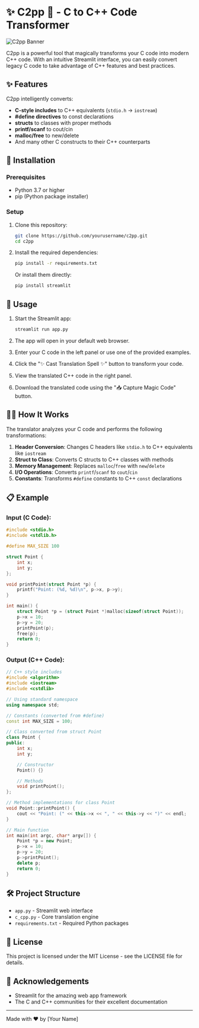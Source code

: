 # ✨ C2pp 🔮 - C to C++ Code Transformer

![C2pp Banner](https://img.shields.io/badge/C2pp-Transform%20C%20to%20C%2B%2B-00ff9d?style=for-the-badge&logo=c%2B%2B)

C2pp is a powerful tool that magically transforms your C code into modern C++ code. With an intuitive Streamlit interface, you can easily convert legacy C code to take advantage of C++ features and best practices.

## ✨ Features

C2pp intelligently converts:

- **C-style includes** to C++ equivalents (`stdio.h` → `iostream`)
- **#define directives** to const declarations
- **structs** to classes with proper methods
- **printf/scanf** to cout/cin
- **malloc/free** to new/delete
- And many other C constructs to their C++ counterparts

## 🚀 Installation

### Prerequisites

- Python 3.7 or higher
- pip (Python package installer)

### Setup

1. Clone this repository:
   ```bash
   git clone https://github.com/yourusername/c2pp.git
   cd c2pp
   ```

2. Install the required dependencies:
   ```bash
   pip install -r requirements.txt
   ```

   Or install them directly:
   ```bash
   pip install streamlit
   ```

## 🔮 Usage

1. Start the Streamlit app:
   ```bash
   streamlit run app.py
   ```

2. The app will open in your default web browser.

3. Enter your C code in the left panel or use one of the provided examples.

4. Click the "✨ Cast Translation Spell ✨" button to transform your code.

5. View the translated C++ code in the right panel.

6. Download the translated code using the "📥 Capture Magic Code" button.

## 🧙‍♂️ How It Works

The translator analyzes your C code and performs the following transformations:

1. **Header Conversion**: Changes C headers like `stdio.h` to C++ equivalents like `iostream`
2. **Struct to Class**: Converts C structs to C++ classes with methods
3. **Memory Management**: Replaces `malloc`/`free` with `new`/`delete`
4. **I/O Operations**: Converts `printf`/`scanf` to `cout`/`cin`
5. **Constants**: Transforms `#define` constants to C++ `const` declarations

## 📋 Example

### Input (C Code):
```c
#include <stdio.h>
#include <stdlib.h>

#define MAX_SIZE 100

struct Point {
    int x;
    int y;
};

void printPoint(struct Point *p) {
    printf("Point: (%d, %d)\n", p->x, p->y);
}

int main() {
    struct Point *p = (struct Point *)malloc(sizeof(struct Point));
    p->x = 10;
    p->y = 20;
    printPoint(p);
    free(p);
    return 0;
}
```

### Output (C++ Code):
```cpp
// C++ style includes
#include <algorithm>
#include <iostream>
#include <cstdlib>

// Using standard namespace
using namespace std;

// Constants (converted from #define)
const int MAX_SIZE = 100;

// Class converted from struct Point
class Point {
public:
    int x;
    int y;

    // Constructor
    Point() {}

    // Methods
    void printPoint();
};

// Method implementations for class Point
void Point::printPoint() {
    cout << "Point: (" << this->x << ", " << this->y << ")" << endl;
}

// Main function
int main(int argc, char* argv[]) {
    Point *p = new Point;
    p->x = 10;
    p->y = 20;
    p->printPoint();
    delete p;
    return 0;
}
```

## 🛠️ Project Structure

- `app.py` - Streamlit web interface
- `c_cpp.py` - Core translation engine
- `requirements.txt` - Required Python packages

## 📝 License

This project is licensed under the MIT License - see the LICENSE file for details.

## 🙏 Acknowledgements

- Streamlit for the amazing web app framework
- The C and C++ communities for their excellent documentation

---

Made with ❤️ by [Your Name]
